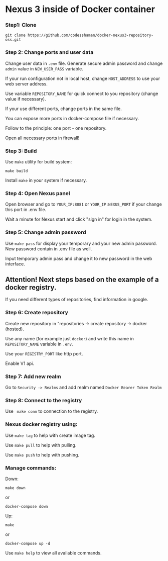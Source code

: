 # Nexus 3 inside of Docker container

### Step1: Clone

``git clone https://github.com/codesshaman/docker-nexus3-repository-oss.git``

### Step 2: Change ports and user data

Change user data in ``.env`` file. Generate secure admin password and change ``admin`` value in ``NEW_USER_PASS`` variable.

If your run configuration not in local host, change ``HOST_ADDRESS`` to use your web server address.

Use variable ``REPOSITORY_NAME`` for quick connect to you repository (change value if necessary).

If your use different ports, change ports in the same file.

You can expose more ports in docker-compose file if necessary.

Follow to the principle: one port - one repository.

Open all necessary ports in firewall!

### Step 3: Build

Use ``make`` utility for build system:

``make build``

Install ``make`` in your system if necessary.

### Step 4: Open Nexus panel

Open browser and go to ``YOUR_IP:8081`` or ``YOUR_IP:NEXUS_PORT`` if your change this port in .env file.

Wait a minute for Nexus start and click "sign in" for login in the system.

### Step 5: Change admin password

Use ``make pass`` for display your temporary and your new admin password. New password contain in .env file as well.

Input temporary admin pass and change it to new password in the web interface.

## Attention! Next steps based on the example of a docker registry.

If you need different types of repositories, find information in google.

### Step 6: Create repository 

Create new repository in "repositories -> create repository -> docker (hosted).

Use any name (for example just ``docker``) and write this name in ``REPOSITORY_NAME`` variable in ``.env``.

Use your ``REGISTRY_PORT`` like http port.

Enable V1 api.

### Step 7: Add new realm

Go to ``Security -> Realms`` and add realm named ``Docker Bearer Token Realm``

### Step 8: Connect to the registry

Use `` make conn`` to connection to the registry.

### Nexus docker registry using:

Use ``make tag`` to help with create image tag.

Use ``make pull`` to help with pulling.

Use ``make push`` to help with pushing.

### Manage commands:

Down:

``make down``

or

``docker-compose down``

Up:

``make``

or

``docker-compose up -d``

Use ``make help`` to view all available commands.
